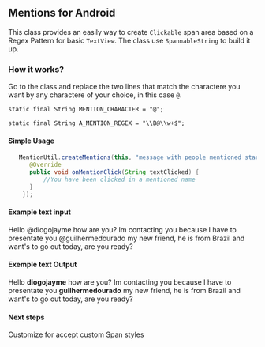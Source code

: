 ## Mentions for Android

This class provides an easily way to create `Clickable` span area based on a Regex Pattern for basic `TextView`. The class use `SpannableString` to build it up. 

### How it works?

Go to the class and replace the two lines that match the charactere you want by any charactere of your choice, 
in this case `@`.

`static final String MENTION_CHARACTER = "@";`

`static final String A_MENTION_REGEX = "\\B@\\w+$";`

#### Simple Usage

```java
   MentionUtil.createMentions(this, "message with people mentioned starting with the character @", textView, new MentionUtil.OnMentionClickListener() {
      @Override
      public void onMentionClick(String textClicked) {
          //You have been clicked in a mentioned name
      }
    });
```

#### Example text input

Hello @diogojayme how are you? Im contacting you because I have to presentate you @guilhermedourado my new friend, he is from Brazil and want's to go out today, are you ready?

#### Exemple text Output

Hello **diogojayme** how are you? Im contacting you because I have to presentate you **guilhermedourado** my new friend, he is from Brazil and want's to go out today, are you ready?

#### Next steps

Customize for accept custom Span styles

